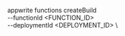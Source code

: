 appwrite functions createBuild \
        --functionId <FUNCTION_ID> \
        --deploymentId <DEPLOYMENT_ID> \

